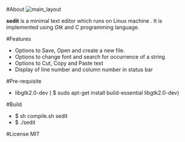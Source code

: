 #About
![main_layout](https://github.com/incessantmeraki/incessantmeraki.github.io/blob/master/images/sedit/phase1a.png)

**sedit** is a minimal text editor which runs on Linux machine . It is implemented using *Gtk* and
*C* programming language.

#Features
* Options to Save, Open and create a new file.
* Options to change font and search for occurrence of a string
* Options to Cut, Copy and Paste text
* Display of line number and column number in status bar

#Pre-requisite
* libgtk2.0-dev ( $ sudo apt-get install build-essential libgtk2.0-dev)

#Build
* $ sh compile.sh sedit
* $ ./sedit

#License
MIT
